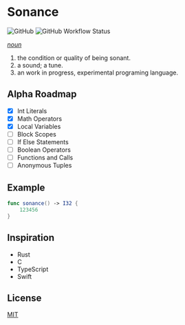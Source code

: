 # Sonance

![GitHub](https://img.shields.io/github/license/Jdender/sonancelang)
![GitHub Workflow Status](https://img.shields.io/github/workflow/status/Jdender/sonancelang/Continuous%20integration)

[_noun_](https://www.dictionary.com/browse/sonance)

1. the condition or quality of being sonant.
2. a sound; a tune.
3. an work in progress, experimental programing language.

## Alpha Roadmap

- [x] Int Literals
- [x] Math Operators
- [x] Local Variables
- [ ] Block Scopes
- [ ] If Else Statements
- [ ] Boolean Operators
- [ ] Functions and Calls
- [ ] Anonymous Tuples

## Example

```swift
func sonance() -> I32 {
    123456
}
```

## Inspiration

- Rust
- C
- TypeScript
- Swift

## License

[MIT](https://choosealicense.com/licenses/mit/)

